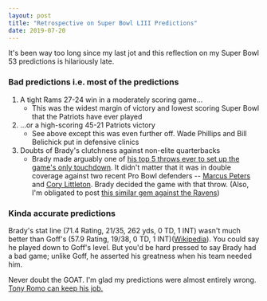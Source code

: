 ```yaml
---
layout: post
title: "Retrospective on Super Bowl LIII Predictions"
date: 2019-07-20
---
```


It's been way too long since my last jot and this reflection on my Super Bowl 53 predictions is hilariously late. 

### Bad predictions i.e. most of the predictions

1. A tight Rams 27-24 win in a moderately scoring game...
    - This was the widest margin of victory and lowest scoring Super Bowl that the Patriots have ever played
2. ...or a high-scoring 45-21 Patriots victory
    - See above except this was even further off. Wade Phillips and Bill Belichick put in defensive clinics
3. Doubts of Brady's clutchness against non-elite quarterbacks
    - Brady made arguably one of [his top 5 throws ever to set up the game's only touchdown](https://www.youtube.com/watch?v=1ZufziHTQ2k&t=29m13s). It didn't matter that it was in double coverage against two recent Pro Bowl defenders -- [Marcus Peters](https://en.wikipedia.org/wiki/Marcus_Peters) and [Cory Littleton](https://en.wikipedia.org/wiki/Cory_Littleton). Brady decided the game with that throw. (Also, I'm obligated to post [this similar gem against the Ravens](https://www.youtube.com/watch?v=XtkCKj_29JA&t=6m50s))

### Kinda accurate predictions

Brady's stat line (71.4 Rating, 21/35, 262 yds, 0 TD, 1 INT) wasn't much better than Goff's (57.9 Rating, 19/38, 0 TD, 1 INT)([Wikipedia](https://en.wikipedia.org/wiki/Super_Bowl_LIII)). You could say he played down to Goff's level. But you'd be hard pressed to say Brady had a bad game; unlike Goff, he asserted his greatness when his team needed him. 

Never doubt the GOAT. I'm glad my predictions were almost entirely wrong. [Tony Romo can keep his job.](https://ftw.usatoday.com/2019/01/tony-romo-nfl-prediction-accuracy-super-bowl)
